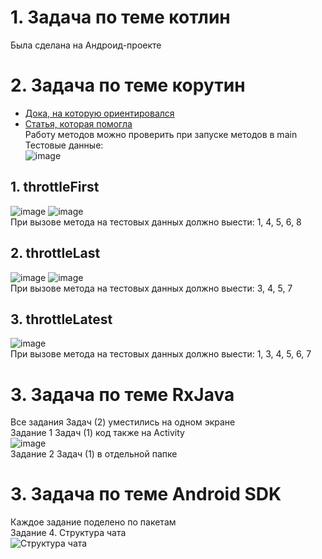 # 1. Задача по теме котлин
Была сделана на Андроид-проекте
# 2. Задача по теме корутин
* [Дока, на которую ориентировался](https://reactivex.io/documentation/operators/sample.html)
* [Статья, которая помогла](https://krossovochkin.com/posts/2020_03_02_from_rxjava_to_kotlin_flow_throttling/)\
Работу методов можно проверить при запуске методов в main\
Тестовые данные:\
![image](https://github.com/user-attachments/assets/7230ab26-5ba8-4575-9044-881ea33c98fa)

## 1. throttleFirst
![image](https://github.com/user-attachments/assets/c7486ddc-532b-49e6-9af8-2bc7407b1db0)
![image](https://github.com/user-attachments/assets/e2f8cd46-6762-4b5e-9e56-15db9effaa57)\
При вызове метода на тестовых данных должно выести: 1, 4, 5, 6, 8

## 2. throttleLast
![image](https://github.com/user-attachments/assets/93179792-9a9a-4be9-8aa9-ea192229361e)
![image](https://github.com/user-attachments/assets/6ca3dce5-a40e-47e8-bd49-67cd8ed53b5d)\
При вызове метода на тестовых данных должно выести: 3, 4, 5, 7

## 3. throttleLatest
![image](https://github.com/user-attachments/assets/4e311b53-a1fc-44d9-8fb5-7db6daf7d531)\
При вызове метода на тестовых данных должно выести:  1, 3, 4, 5, 6, 7

# 3. Задача по теме RxJava
Все задания Задач (2) уместились на одном экране\
Задание 1 Задач (1) код также на Activity\
![image](https://github.com/user-attachments/assets/ad8539f6-c4d1-4d82-a9d6-5bcd0b2e65b0)\
Задание 2 Задач (1) в отдельной папке 

# 3. Задача по теме Android SDK
Каждое задание поделено по пакетам\
Задание 4. Структура чата\
![Структура чата](https://github.com/user-attachments/assets/9c0996c7-df05-4775-9ac1-deaca33fed1e)
